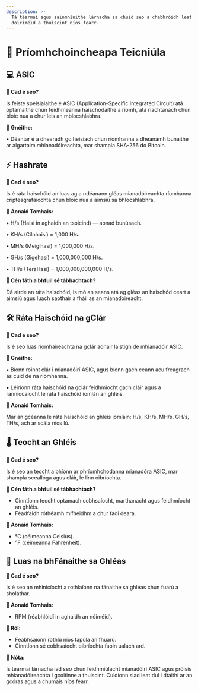 ```yaml
---
description: >-
  Tá téarmaí agus sainmhínithe lárnacha sa chuid seo a chabhróidh leat ábhar an
  doiciméid a thuiscint níos fearr.
---
```


# 📘 Príomhchoincheapa Teicniúla

## 💻 ASIC

**🔹 Cad é seo?**

Is feiste speisialaithe é ASIC (Application-Specific Integrated Circuit) atá optamaithe chun feidhmeanna haischódaithe a ríomh, atá riachtanach chun bloic nua a chur leis an mblocshlabhra.

**🔹 Gnéithe:**

• Déantar é a dhearadh go heisiach chun ríomhanna a dhéanamh bunaithe ar algartaim mhianadóireachta, mar shampla SHA-256 do Bitcoin.

## ⚡ Hashrate

**🔹 Cad é seo?**

Is é ráta haischóid an luas ag a ndéanann gléas mianadóireachta ríomhanna cripteagrafaíochta chun bloic nua a aimsiú sa bhlocshlabhra.

**🔹 Aonaid Tomhais:**

• H/s (Haisí in aghaidh an tsoicind) — aonad bunúsach.

• KH/s (Cilohaisí) = 1,000 H/s.

• MH/s (Meigihasí) = 1,000,000 H/s.

• GH/s (Gigehasí) = 1,000,000,000 H/s.

• TH/s (TeraHasí) = 1,000,000,000,000 H/s.

**🔹 Cén fáth a bhfuil sé tábhachtach?**

Dá airde an ráta haischóid, is mó an seans atá ag gléas an haischód ceart a aimsiú agus luach saothair a fháil as an mianadóireacht.

## 🛠️ Ráta Haischóid na gClár

**🔹 Cad é seo?**

Is é seo luas ríomhaireachta na gclár aonair laistigh de mhianadóir ASIC.

**🔹 Gnéithe:**

• Bíonn roinnt clár i mianadóirí ASIC, agus bíonn gach ceann acu freagrach as cuid de na ríomhanna.

• Léiríonn ráta haischóid na gclár feidhmíocht gach cláir agus a ranníocaíocht le ráta haischóid iomlán an ghléis.

**🔹 Aonaid Tomhais:**

Mar an gcéanna le ráta haischóid an ghléis iomláin: H/s, KH/s, MH/s, GH/s, TH/s, ach ar scála níos lú.

## 🌡️ Teocht an Ghléis

**🔹 Cad é seo?**

Is é seo an teocht a bhíonn ar phríomhchodanna mianadóra ASIC, mar shampla sceallóga agus cláir, le linn oibríochta.

**🔹 Cén fáth a bhfuil sé tábhachtach?**

* Cinntíonn teocht optamach cobhsaíocht, marthanacht agus feidhmíocht an ghléis.
* Féadfaidh róthéamh mífheidhm a chur faoi deara.

**🔹 Aonaid Tomhais:**

* °C (céimeanna Celsius).
* °F (céimeanna Fahrenheit).

## 🔄 Luas na bhFánaithe sa Ghléas

**🔹 Cad é seo?**

Is é seo an mhinicíocht a rothlaíonn na fánaithe sa ghléas chun fuarú a sholáthar.

**🔹 Aonaid Tomhais:**

* RPM (réabhlóidí in aghaidh an nóiméid).

**🔹 Ról:**

* Feabhsaíonn rothlú níos tapúla an fhuarú.
* Cinntíonn sé cobhsaíocht oibríochta faoin ualach ard.

**🎯 Nóta:**

Is téarmaí lárnacha iad seo chun feidhmiúlacht mianadóirí ASIC agus próisis mhianadóireachta i gcoitinne a thuiscint. Cuidíonn siad leat dul i dtaithí ar an gcóras agus a chumais níos fearr.

